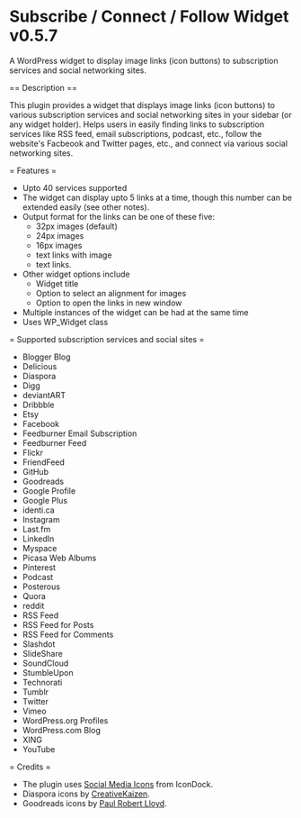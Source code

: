 Subscribe / Connect / Follow Widget v0.5.7
==========================================

A WordPress widget to display image links (icon buttons) to subscription services and social networking sites.

== Description ==

This plugin provides a widget that displays image links (icon buttons) to various subscription services and social networking sites in your sidebar (or any widget holder). Helps users in easily finding links to subscription services like RSS feed, email subscriptions, podcast, etc., follow the website's Facbeook and Twitter pages, etc., and connect via various social networking sites.

= Features =

* Upto 40 services supported
* The widget can display upto 5 links at a time, though this number can be extended easily (see other notes).
* Output format for the links can be one of these five:
	* 32px images (default) 
	* 24px images 
	* 16px images
	* text links with image
	* text links.
* Other widget options include
	* Widget title
	* Option to select an alignment for images
	* Option to open the links in new window
* Multiple instances of the widget can be had at the same time
* Uses WP_Widget class

= Supported subscription services and social sites =

* Blogger Blog
* Delicious
* Diaspora
* Digg
* deviantART
* Dribbble
* Etsy
* Facebook
* Feedburner Email Subscription
* Feedburner Feed
* Flickr
* FriendFeed
* GitHub
* Goodreads
* Google Profile
* Google Plus
* identi.ca
* Instagram
* Last.fm
* LinkedIn
* Myspace
* Picasa Web Albums
* Pinterest
* Podcast
* Posterous
* Quora
* reddit
* RSS Feed
* RSS Feed for Posts
* RSS Feed for Comments
* Slashdot
* SlideShare
* SoundCloud
* StumbleUpon
* Technorati
* Tumblr
* Twitter
* Vimeo
* WordPress.org Profiles
* WordPress.com Blog
* XING
* YouTube

= Credits =

* The plugin uses [Social Media Icons](http://icondock.com/free/vector-social-media-icons) from IconDock.
* Diaspora icons by [CreativeKaizen](http://creativekaizen.deviantart.com/art/Diaspora-Icon-Set-257241499).
* Goodreads icons by [Paul Robert Lloyd](http://paulrobertlloyd.com/2009/06/social_media_icons/).
